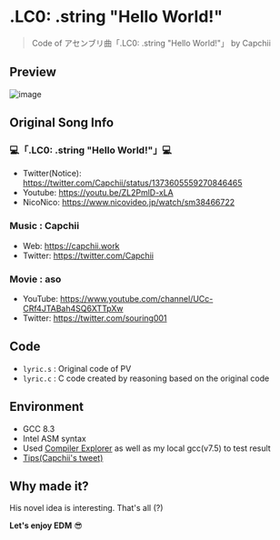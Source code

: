 # .LC0: .string "Hello World!"

> Code of アセンブリ曲「.LC0: .string "Hello World!"」 by Capchii

## Preview
![image](https://user-images.githubusercontent.com/10243897/111945501-2a01b700-8b1d-11eb-84e9-38a1c31896f5.png)

## Original Song Info
### 💻「.LC0: .string "Hello World!"」💻
- Twitter(Notice): https://twitter.com/Capchii/status/1373605559270846465
- Youtube: https://youtu.be/ZL2PmlD-xLA
- NicoNico: https://www.nicovideo.jp/watch/sm38466722
### Music : Capchii
- Web: https://capchii.work
- Twitter: https://twitter.com/Capchii
### Movie : aso
- YouTube: https://www.youtube.com/channel/UCc-CRf4JTABah4SQ6XTTpXw
- Twitter: https://twitter.com/souring001

## Code
- `lyric.s` : Original code of PV
- `lyric.c` : C code created by reasoning based on the original code

## Environment
- GCC 8.3
- Intel ASM syntax
- Used [Compiler Explorer](https://godbolt.org) as well as my local gcc(v7.5) to test result
- [Tips(Capchii's tweet)](https://twitter.com/Capchii/status/1373826734429143041)

## Why made it?
His novel idea is interesting. That's all (?)

**Let's enjoy EDM** 😎
